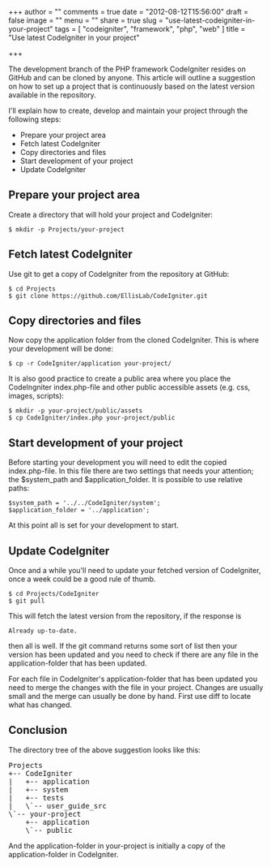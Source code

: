 +++
author = ""
comments = true
date = "2012-08-12T15:56:00"
draft = false
image = ""
menu = ""
share = true
slug = "use-latest-codeigniter-in-your-project"
tags = [ "codeigniter", "framework", "php", "web" ]
title = "Use latest CodeIgniter in your project"

+++

The development branch of the PHP framework CodeIgniter resides on GitHub and can be cloned by anyone. This article will outline a suggestion on how to set up a project that is continuously based on the latest version available in the repository.

I'll explain how to create, develop and maintain your project through the following steps:

* Prepare your project area
* Fetch latest CodeIgniter
* Copy directories and files
* Start development of your project
* Update CodeIgniter

## Prepare your project area

Create a directory that will hold your project and CodeIgniter:

    $ mkdir -p Projects/your-project

## Fetch latest CodeIgniter

Use git to get a copy of CodeIgniter from the repository at GitHub:

    $ cd Projects
    $ git clone https://github.com/EllisLab/CodeIgniter.git

## Copy directories and files
Now copy the application folder from the cloned CodeIgniter. This is where your development will be done:

    $ cp -r CodeIgniter/application your-project/

It is also good practice to create a public area where you place the CodeIngniter index.php-file and other public accessible assets (e.g. css, images, scripts):

    $ mkdir -p your-project/public/assets
    $ cp CodeIgniter/index.php your-project/public

## Start development of your project

Before starting your development you will need to edit the copied index.php-file. In this file there are two settings that needs your attention; the $system_path and $application_folder. It is possible to use relative paths:

    $system_path = '../../CodeIgniter/system';
    $application_folder = '../application';

At this point all is set for your development to start.

## Update CodeIgniter

Once and a while you'll need to update your fetched version of CodeIgniter, once a week could be a good rule of thumb.

    $ cd Projects/CodeIgniter
    $ git pull

This will fetch the latest version from the repository, if the response is

    Already up-to-date.

then all is well. If the git command returns some sort of list then your version has been updated and you need to check if there are any file in the application-folder that has been updated.

For each file in CodeIgniter's application-folder that has been updated you need to merge the changes with the file in your project. Changes are usually small and the merge can usually be done by hand. First use diff to locate what has changed.

## Conclusion

The directory tree of the above suggestion looks like this:
<pre>
Projects
+-- CodeIgniter
|   +-- application
|   +-- system
|   +-- tests
|   \`-- user_guide_src
\`-- your-project
    +-- application
    \`-- public
</pre>

And the application-folder in your-project is initially a copy of the application-folder in CodeIgniter.

